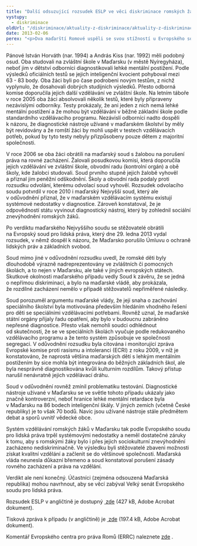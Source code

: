 ```yaml
---
title: "Další odsuzující rozsudek ESLP ve věci diskriminace romských žáků, tentokrát vůči Maďarsku"
vystupy:
  - diskriminace
oldUrl: "/diskriminace/aktuality-z-diskriminace/aktuality-z-diskriminace-2013/dalsi-odsuzujici-rozsudek-eslp-ve-veci-diskriminace-romskych-zaku-tentokrat-vuci-madar/"
date: 2013-02-06
perex: "<p>Dva maďarští Romové uspěli se svou stížností u Evropského soudu pro lidská práva ve Štrasburku. Namítali porušení svého práva na vzdělání (čl. 2 Protokolu č. 1 k Úmluvě o ochraně lidských práv a svobod) a zákaz diskriminace (čl. 14 Úmluvy). </p>"
---
```


<!-- imported from the old website -->

<p class="align-blok">Pánové István Horváth (nar. 1994) a András Kiss (nar. 1992) měli podobný osud. Oba studovali na zvláštní škole v Maďarsku (v městě Nyíregyháza), neboť jim v dětství odborníci diagnostikovali lehké mentální postižení. Podle výsledků oficiálních testů se jejich inteligenční kvocient pohyboval mezi 63 - 83 body. Oba žáci byli po čase podrobeni novým testům, z nichž vyplynulo, že dosahovali dobrých studijních výsledků. Přesto odborná komise doporučila jejich další vzdělávání ve zvláštní škole. Na letním táboře v roce 2005 oba žáci absolvovali několik testů, které byly připraveny nezávislými odborníky. Testy prokázaly, že ani jeden z nich nemá lehké mentální postižení a že mohou být vzděláváni v běžné základní škole podle standardního vzdělávacího programu. Nezávislí odborníci nadto dospěli k názoru, že diagnostické nástroje užívané v maďarském školství by měly být revidovány a že romští žáci by mohli uspět v testech vzdělávacích potřeb, pokud by tyto testy nebyly přizpůsobeny pouze dětem z majoritní společnosti.</p><p class="align-blok">V roce 2006 se oba žáci obrátili na maďarský soud s žalobou na porušení práva na rovné zacházení. Žalovali posudkovou komisi, která doporučila jejich vzdělávání ve zvláštní škole, obvodní radu (kontrolní orgán) a obě školy, kde žalobci studovali. Soud prvního stupně jejich žalobě vyhověl a přiznal jim peněžní odškodnění. Školy a obvodní rada podaly proti rozsudku odvolání, kterému odvolací soud vyhověl. Rozsudek odvolacího soudu potvrdil v roce 2010 i maďarský Nejvyšší soud, který ale v odůvodnění přiznal, že v maďarském vzdělávacím systému existují systémové nedostatky v diagnostice. Zároveň konstatoval, že je odpovědností státu vyvinout diagnostický nástroj, který by zohlednil sociální znevýhodnění romských žáků. </p><p class="align-blok">Po verdiktu maďarského Nejvyššího soudu se stěžovatelé obrátili na Evropský soud pro lidská práva, který dne 29. ledna 2013 vydal rozsudek, v němž dospěl k názoru, že Maďarsko porušilo Úmluvu o ochraně lidských práv a základních svobod. </p><p class="align-blok">Soud mimo jiné v odůvodnění rozsudku uvedl, že romské děti byly dlouhodobě výrazně nadreprezentovány ve zvláštních či pomocných školách, a to nejen v Maďarsku, ale také v jiných evropských státech. Skutkové okolnosti maďarského případu vedly Soud k závěru, že se jedná o nepřímou diskriminaci, a bylo na maďarské vládě, aby prokázala, že rozdílné zacházení nemělo v případě stěžovatelů nepřiměřené následky. </p><p class="align-blok">Soud porozuměl argumentu maďarské vlády, že její snaha o zachování speciálního školství byla motivována především hledáním vhodného řešení pro děti se speciálními vzdělávacími potřebami. Rovněž uznal, že maďarské státní orgány přijaly řadu opatření, aby bylo v budoucnu zabráněno nepřesné diagnostice. Přesto však nemohli soudci odhlédnout od skutečnosti, že se ve speciálních školách vyučuje podle redukovaného vzdělávacího programu a že tento systém způsobuje ve společnosti segregaci. V odůvodnění rozsudku byla citována i monitorující zpráva Evropské komise proti rasismu a intoleranci (ECRI)<a name="_GoBack"></a> z roku 2009, v níž je konstatováno, že naprostá většina maďarských dětí s lehkým mentálním postižením by sice mohla být integrována do běžných základních škol, ale byla nesprávně diagnostikována kvůli kulturním rozdílům. Takový přístup narušil nenávratně jejich vzdělávací dráhu.</p><p class="align-blok">Soud v odůvodnění rovněž zmínil problematiku testování. Diagnostické nástroje užívané v Maďarsku se ve světle tohoto případu ukázaly jako značně kontroverzní, neboť hranice lehké mentální retardace byla v Maďarsku na 86 bodech inteligenční škály. V jiných zemích (včetně České republiky) je to však 70 bodů. Navíc jsou užívané nástroje stále předmětem debat a sporů uvnitř vědecké obce.</p><p class="align-blok">Systém vzdělávání romských žáků v Maďarsku tak podle Evropského soudu pro lidská práva trpěl systémovými nedostatky a neměl dostatečné záruky k tomu, aby s romskými žáky bylo i přes jejich sociokulturní znevýhodnění zacházeno nediskriminačně. Ve výsledku byli stěžovatelé zbaveni možnosti získat kvalitní vzdělání a začlenit se do většinové společnosti. Maďarská vláda neunesla důkazní břemeno a soud konstatoval porušení zásady rovného zacházení a práva na vzdělání.</p><p class="align-blok">Verdikt ale není konečný. Účastníci (zejména odsouzená Maďarská republika) mohou navrhnout, aby se věcí zabýval Velký senát Evropského soudu pro lidská práva. </p><p>Rozsudek ESLP v angličtině je dostupný <a title="Otevření do nového okna" href="/uploads-import/DISKRIMINACE/aktuality/CASE_OF_HORVATH_AND_KISS_v._HUNGARY.pdf" target="_blank"> zde</a> (427 kB, Adobe Acrobat dokument).</p><p>Tisková zpráva k případu (v angličtině) je <a title="Otevření do nového okna" href="/uploads-import/DISKRIMINACE/aktuality/Chamber_judgment_Horvath_and_Kiss_v._Hungary_29.01.13.pdf" target="_blank"> zde</a> (197.4 kB, Adobe Acrobat dokument). </p><p>Komentář Evropského centra pro práva Romů (ERRC) naleznete <a title="Otevření do nového okna" href="http://www.errc.org/article/european-court-of-human-rights-says-state-parties-must-take-positive-measures-against-wrongful-placement-of-romani-children-in-special-schools/4089" target="_blank">zde</a> . </p>
